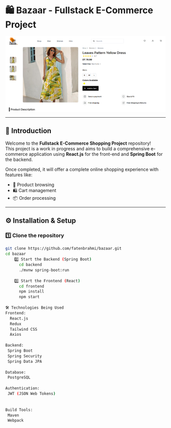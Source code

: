 # 🛍️ Bazaar - Fullstack E-Commerce Project

![Home Page Screenshot](./docs/productDetails.png)  


---

## 📌 Introduction
Welcome to the **Fullstack E-Commerce Shopping Project** repository!  
This project is a work in progress and aims to build a comprehensive e-commerce application using **React.js** for the front-end and **Spring Boot** for the backend.  

Once completed, it will offer a complete online shopping experience with features like:  
- 🛒 Product browsing  
- 🛍️ Cart management  
- 📦 Order processing  

---

## ⚙️ Installation & Setup

### 1️⃣ Clone the repository
```bash
git clone https://github.com/fatenbrahmi/bazaar.git
cd bazaar
    2️⃣ Start the Backend (Spring Boot)
      cd backend
      ./mvnw spring-boot:run

    3️⃣ Start the Frontend (React)
      cd frontend
      npm install
      npm start

🛠️ Technologies Being Used
Frontend:
  React.js
  Redux
  Tailwind CSS
  Axios

Backend:
 Spring Boot
 Spring Security
 Spring Data JPA

Database:
 PostgreSQL

Authentication:
 JWT (JSON Web Tokens)


Build Tools:
 Maven
 Webpack